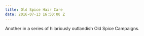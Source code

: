 ```yaml
---
title: Old Spice Hair Care
date: 2016-07-13 16:50:00 Z
---
```


Another in a series of hilariously outlandish Old Spice Campaigns.